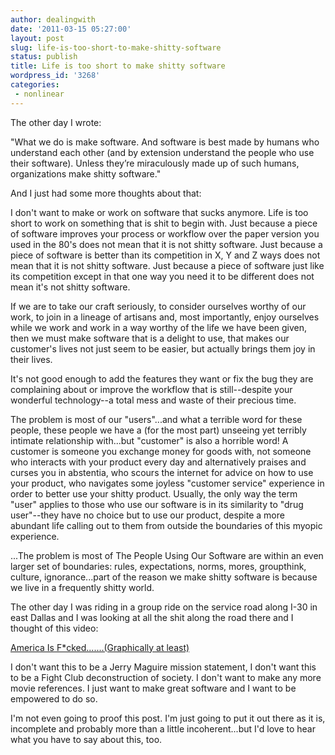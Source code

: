 ```yaml
---
author: dealingwith
date: '2011-03-15 05:27:00'
layout: post
slug: life-is-too-short-to-make-shitty-software
status: publish
title: Life is too short to make shitty software
wordpress_id: '3268'
categories:
 - nonlinear
---
```


The other day I wrote:

"What we do is make software. And software is best made by humans who understand each other (and by extension understand the people who use their software). Unless they’re miraculously made up of such humans, organizations make shitty software."

And I just had some more thoughts about that:

I don't want to make or work on software that sucks anymore. Life is too short to work on something that is shit to begin with. Just because a piece of software improves your process or workflow over the paper version you used in the 80's does not mean that it is not shitty software. Just because a piece of software is better than its competition in X, Y and Z ways does not mean that it is not shitty software. Just because a piece of software just like its competition except in that one way you need it to be different does not mean it's not shitty software.

If we are to take our craft seriously, to consider ourselves worthy of our work, to join in a lineage of artisans and, most importantly, enjoy ourselves while we work and work in a way worthy of the life we have been given, then we must make software that is a delight to use, that makes our customer's lives not just seem to be easier, but actually brings them joy in their lives.

It's not good enough to add the features they want or fix the bug they are complaining about or improve the workflow that is still--despite your wonderful technology--a total mess and waste of their precious time.

The problem is most of our "users"...and what a terrible word for these people, these people we have a (for the most part) unseeing yet terribly intimate relationship with...but "customer" is also a horrible word! A customer is someone you exchange money for goods with, not someone who interacts with your product every day and alternatively praises and curses you in abstentia, who scours the internet for advice on how to use your product, who navigates some joyless "customer service" experience in order to better use your shitty product. Usually, the only way the term "user" applies to those who use our software is in its similarity to "drug user"--they have no choice but to use our product, despite a more abundant life calling out to them from outside the boundaries of this myopic experience.

...The problem is most of The People Using Our Software are within an even larger set of boundaries: rules, expectations, norms, mores, groupthink, culture, ignorance...part of the reason we make shitty software is because we live in a frequently shitty world.

The other day I was riding in a group ride on the service road along I-30 in east Dallas and I was looking at all the shit along the road there and I thought of this video:

[America Is F*cked.......(Graphically at least)][1]

I don't want this to be a Jerry Maguire mission statement, I don't want this to be a Fight Club deconstruction of society. I don't want to make any more movie references. I just want to make great software and I want to be empowered to do so.

I'm not even going to proof this post. I'm just going to put it out there as it is, incomplete and probably more than a little incoherent...but I'd love to hear what you have to say about this, too.

   [1]: http://vimeo.com/1465284
